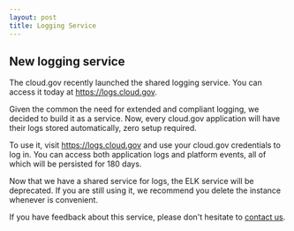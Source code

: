 ```yaml
---
layout: post
title: Logging Service
---
```


## New logging service

The cloud.gov recently launched the shared logging service. You can access it today at https://logs.cloud.gov.

Given the common the need for extended and compliant logging, we decided to build it as a service. Now, every cloud.gov  application will have their logs stored automatically, zero setup required.

To use it, visit https://logs.cloud.gov and use your cloud.gov credentials to log in. You can access both application logs and platform events, all of which will be persisted for 180 days.

Now that we have a shared service for logs, the ELK service will be deprecated. If you are still using it, we recommend you delete the instance whenever is convenient.

If you have feedback about this service, please don't hesitate to [contact us](mailto:cloud-gov-support@gsa.gov).
